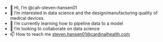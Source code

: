 - 👋 Hi, I’m @cah-steven-hansen01
- 👀 I’m interested in data science and the design/manufacturing quality of medical devices.
- 🌱 I’m currently learning how to pipeline data to a model
- 💞️ I’m looking to collaborate on data science
- 📫 How to reach me steven.hansen01@cardinalhealth.com

<!---
cah-steven-hansen01/cah-steven-hansen01 is a ✨ special ✨ repository because its `README.md` (this file) appears on your GitHub profile.
You can click the Preview link to take a look at your changes.
--->
